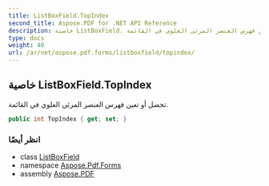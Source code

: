 ```yaml
---
title: ListBoxField.TopIndex
second_title: Aspose.PDF for .NET API Reference
description: خاصية ListBoxField. تحصل أو تعين فهرس العنصر المرئي العلوي في القائمة
type: docs
weight: 40
url: /ar/net/aspose.pdf.forms/listboxfield/topindex/
---
```

## خاصية ListBoxField.TopIndex

تحصل أو تعين فهرس العنصر المرئي العلوي في القائمة.

```csharp
public int TopIndex { get; set; }
```

### انظر أيضًا

* class [ListBoxField](../)
* namespace [Aspose.Pdf.Forms](../../../aspose.pdf.forms/)
* assembly [Aspose.PDF](../../../)
